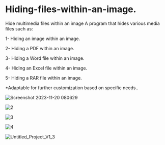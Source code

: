 # Hiding-files-within-an-image.
Hide multimedia files within an image
A program that hides various media files such as:

1- Hiding an image within an image.

2- Hiding a PDF within an image.

3- Hiding a Word file within an image.

4- Hiding an Excel file within an image.

5- Hiding a RAR file within an image.

*Adaptable for further customization based on specific needs..

![Screenshot 2023-11-20 080629](https://github.com/SERVER0APK/Hiding-files-within-an-image/assets/151466539/b280e83e-b48f-4849-92c2-c7c28afc726f)

![2](https://github.com/SERVER0APK/Hiding-files-within-an-image/assets/151466539/04d8fa8c-95c9-47cc-a6a3-907ad5de37bb)

![3](https://github.com/SERVER0APK/Hiding-files-within-an-image/assets/151466539/172c3784-3139-436f-8c85-ae99ece4d037)

![4](https://github.com/SERVER0APK/Hiding-files-within-an-image/assets/151466539/8ca9263e-6a95-4a45-bbbe-14886734fcd3)

![Untitled_Project_V1_3](https://github.com/SERVER0APK/Hiding-files-within-an-image/assets/151466539/f9b9e6ad-0a10-476c-a939-ef1a1486969b)

